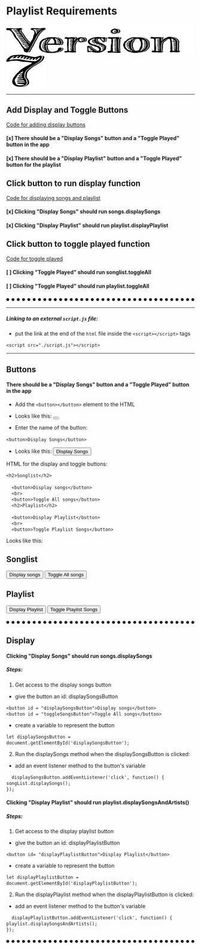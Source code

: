 # Playlist Requirements

![version](./img/version.svg) ![number 7](./img/numbers/number-7.svg)

---
## Add Display and Toggle Buttons
[Code for adding display buttons](#buttons)

#### [x] There should be a "Display Songs" button and a "Toggle Played" button in the app

#### [x] There should be a "Display Playlist" button and a "Toggle Played" button for the playlist

## Click button to run display function
[Code for displaying songs and playlist](#display)

#### [x] Clicking "Display Songs" should run songs.displaySongs

#### [x] Clicking "Display Playlist" should run playlist.displayPlaylist

## Click button to toggle played function
[Code for toggle played](#toggle)

#### [ ] Clicking "Toggle Played" should run songlist.toggleAll

#### [ ] Clicking "Toggle Played" should run playlist.toggleAll

![dots separator](./img/dots-separator.svg)

---
##### Linking to an external `script.js` file:

- put the link at the end of the `html` file inside the `<script></script>` tags
```
<script src="./script.js"></script>
```
---

## Buttons

#### There should be a "Display Songs" button and a "Toggle Played" button in the app

- Add the `<button></button>` element to the HTML

- Looks like this: <button></button>

- Enter the name of the button:

`<button>Display Songs</button>`

- Looks like this:  <button>Display Songs</button>

HTML for the display and toggle buttons:

```
<h2>Songlist</h2>

  <button>Display songs</button>
  <br>
  <button>Toggle All songs</button>
  <h2>Playlist</h2>
  
  <button>Display Playlist</button>
  <br>
  <button>Toggle Playlist Songs</button>
```

Looks like this:
<h2>Songlist</h2>

  <button>Display songs</button>
  <button>Toggle All songs</button>
  <h2>Playlist</h2>
  
  <button>Display Playlist</button>
  <button>Toggle Playlist Songs</button>

![dots separator](./img/dots-separator.svg)


## Display

#### Clicking "Display Songs" should run songs.displaySongs

##### Steps:
1. Get access to the display songs button
  - give the button an id: displaySongsButton

  ```
  <button id = "displaySongsButton">Display songs</button>
  <button id = "toggleSongsButton">Toggle All songs</button>
  ```
  - create a variable to represent the button

```
let displaySongsButton = document.getElementById('displaySongsButton');
```
2. Run the displaySongs method when the displaySongsButton is clicked:
  - add an event listener method to the button's variable

```
  displaySongsButton.addEventListener('click', function() {
songList.displaySongs();
});
```

#### Clicking "Display Playlist" should run playlist.displaySongsAndArtists()

##### Steps:
1. Get access to the display playlist button
  - give the button an id: displayPlaylistButton

```
<button id= "displayPlaylistButton">Display Playlist</button>
```
  - create a variable to represent the button

```
let displayPlaylistButton = document.getElementById('displayPlaylistButton');
```

2. Run the displayPlaylist method when the displayPlaylistButton is clicked:
  - add an event listener method to the button's variable

```
  displayPlaylistButton.addEventListener('click', function() {
playlist.displaySongsAndArtists();
});
```
![dots separator](./img/dots-separator.svg)




